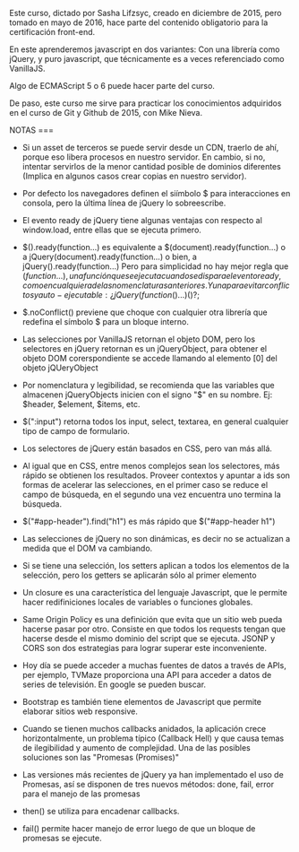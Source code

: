Este curso, dictado por Sasha Lifzsyc, creado en diciembre de 2015, pero tomado en mayo de 2016, hace parte del contenido obligatorio para la certificación front-end.

En este aprenderemos javascript en dos variantes: Con una librería como jQuery, y puro javascript, que técnicamente es a veces referenciado como VanillaJS.

Algo de ECMAScript 5 o 6 puede hacer parte del curso.

De paso, este curso me sirve para practicar los conocimientos adquiridos en el curso de Git y Github de 2015, con Mike Nieva.




NOTAS ===

- Si un asset de terceros se puede servir desde un CDN, traerlo de ahí, porque eso libera procesos en nuestro servidor. En cambio, si no, intentar servirlos de la menor cantidad posible de dominios diferentes (Implica en algunos casos crear copias en nuestro servidor).

- Por defecto los navegadores definen el siímbolo $ para interacciones en consola, pero la última línea de jQuery lo sobreescribe.

- El evento ready de jQuery tiene algunas ventajas con respecto al window.load, entre ellas que se ejecuta primero.

- $().ready(function...) es equivalente a $(document).ready(function...) o a jQuery(document).ready(function...) o bien, a jQuery().ready(function...) Pero para simplicidad no hay mejor regla que $(function...), una función que se ejecuta cuando se dispara el evento ready, como en cualquiera de las nomenclaturas anteriores. Y una para evitar conflictos y auto-ejecutable: ¿jQuery(function($)...)()?;

- $.noConflict() previene que choque con cualquier otra librería que redefina el símbolo $ para un bloque interno.

- Las selecciones por VanillaJS retornan el objeto DOM, pero los selectores en jQuery retornan es un jQueryObject, para obtener el objeto DOM corerspondiente se accede llamando al elemento [0] del objeto jQUeryObject

- Por nomenclatura y legibilidad, se recomienda que las variables que almacenen jQueryObjects inicien con el signo "$" en su nombre. Ej: $header, $element, $items, etc.

- $(":input") retorna todos los input, select, textarea, en general cualquier tipo de campo de formulario.

- Los selectores de jQuery están basados en CSS, pero van más allá.

- Al igual que en CSS, entre menos complejos sean los selectores, más rápido se obtienen los resultados. Proveer contextos y apuntar a ids son formas de acelerar las selecciones, en el primer caso se reduce el campo de búsqueda, en el segundo una vez encuentra uno termina la búsqueda.

- $("#app-header").find("h1") es más rápido que $("#app-header h1")

- Las selecciones de jQuery no son dinámicas, es decir no se actualizan a medida que el DOM va cambiando.

- Si se tiene una selección, los setters aplican a todos los elementos de la selección, pero los getters se aplicarán sólo al primer elemento

- Un closure es una característica del lenguaje Javascript, que le permite hacer redifiniciones locales de variables o funciones globales.

- Same Origin Policy es una definición que evita que un sitio web pueda hacerse pasar por otro. Consiste en que todos los requests tengan que hacerse desde el mismo dominio del script que se ejecuta. JSONP y CORS son dos estrategias para lograr superar este inconveniente.

- Hoy día se puede acceder a muchas fuentes de datos a través de APIs, per ejemplo, TVMaze proporciona una API para acceder a datos de series de televisión. En google se pueden buscar.

- Bootstrap es también tiene elementos de Javascript que permite elaborar sitios web responsive.

- Cuando se tienen muchos callbacks anidados, la aplicación crece horizontalmente, un problema típico (Callback Hell) y que causa temas de ilegibilidad y aumento de complejidad. Una de las posibles soluciones son las "Promesas (Promises)"

- Las versiones más recientes de jQuery ya han implementado el uso de Promesas, así se disponen de tres nuevos métodos: done, fail, error para el manejo de las promesas

- then() se utiliza para encadenar callbacks.

- fail() permite hacer manejo de error luego de que un bloque de promesas se ejecute.